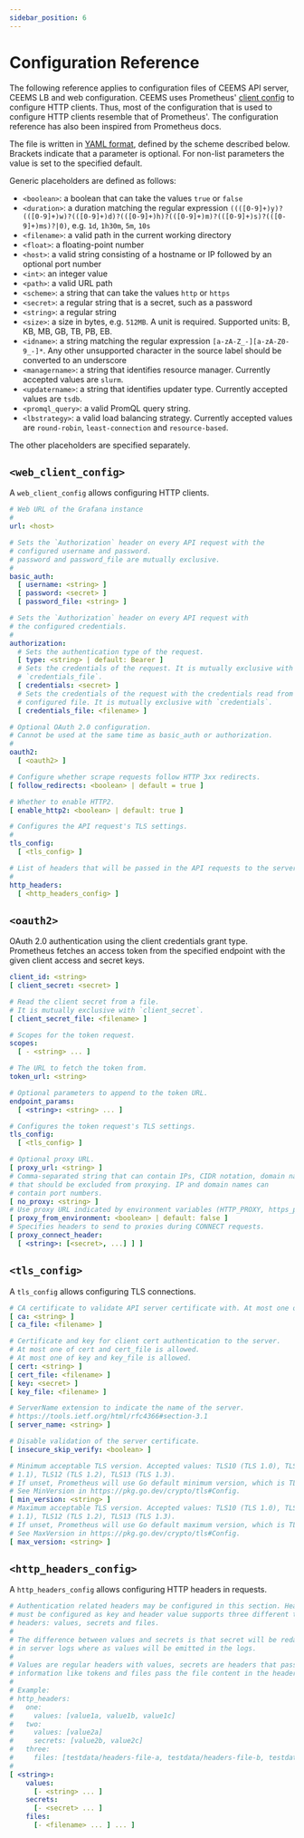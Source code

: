 ```yaml
---
sidebar_position: 6
---
```


# Configuration Reference

The following reference applies to configuration files of CEEMS API server, CEEMS LB and
web configuration. CEEMS uses Prometheus' [client config](https://github.com/prometheus/common/tree/main/config) 
to configure HTTP clients. Thus, most of the configuration that is used to configure 
HTTP clients resemble that of Prometheus'. The configuration reference has also been 
inspired from Prometheus docs.

The file is written in [YAML format](https://en.wikipedia.org/wiki/YAML),
defined by the scheme described below.
Brackets indicate that a parameter is optional. For non-list parameters the
value is set to the specified default.

Generic placeholders are defined as follows:

* `<boolean>`: a boolean that can take the values `true` or `false`
* `<duration>`: a duration matching the regular expression `((([0-9]+)y)?(([0-9]+)w)?(([0-9]+)d)?(([0-9]+)h)?(([0-9]+)m)?(([0-9]+)s)?(([0-9]+)ms)?|0)`, e.g. `1d`, `1h30m`, `5m`, `10s`
* `<filename>`: a valid path in the current working directory
* `<float>`: a floating-point number
* `<host>`: a valid string consisting of a hostname or IP followed by an optional port number
* `<int>`: an integer value
* `<path>`: a valid URL path
* `<scheme>`: a string that can take the values `http` or `https`
* `<secret>`: a regular string that is a secret, such as a password
* `<string>`: a regular string
* `<size>`: a size in bytes, e.g. `512MB`. A unit is required. Supported units: B, KB, MB, GB, TB, PB, EB.
* `<idname>`: a string matching the regular expression `[a-zA-Z_-][a-zA-Z0-9_-]*`. Any other unsupported 
character in the source label should be converted to an underscore
* `<managername>`: a string that identifies resource manager. Currently accepted values are `slurm`.
* `<updatername>`: a string that identifies updater type. Currently accepted values are `tsdb`.
* `<promql_query>`: a valid PromQL query string.
* `<lbstrategy>`: a valid load balancing strategy. Currently accepted values are `round-robin`, `least-connection` and `resource-based`.

The other placeholders are specified separately.

## `<web_client_config>`

A `web_client_config` allows configuring HTTP clients.

```yaml
# Web URL of the Grafana instance
#
url: <host>

# Sets the `Authorization` header on every API request with the
# configured username and password.
# password and password_file are mutually exclusive.
#
basic_auth:
  [ username: <string> ]
  [ password: <secret> ]
  [ password_file: <string> ]

# Sets the `Authorization` header on every API request with
# the configured credentials.
#
authorization:
  # Sets the authentication type of the request.
  [ type: <string> | default: Bearer ]
  # Sets the credentials of the request. It is mutually exclusive with
  # `credentials_file`.
  [ credentials: <secret> ]
  # Sets the credentials of the request with the credentials read from the
  # configured file. It is mutually exclusive with `credentials`.
  [ credentials_file: <filename> ]

# Optional OAuth 2.0 configuration.
# Cannot be used at the same time as basic_auth or authorization.
#
oauth2: 
  [ <oauth2> ]

# Configure whether scrape requests follow HTTP 3xx redirects.
[ follow_redirects: <boolean> | default = true ]

# Whether to enable HTTP2.
[ enable_http2: <boolean> | default: true ]

# Configures the API request's TLS settings.
#
tls_config:
  [ <tls_config> ]

# List of headers that will be passed in the API requests to the server.
#
http_headers:
  [ <http_headers_config> ]
```

## `<oauth2>`

OAuth 2.0 authentication using the client credentials grant type. Prometheus fetches an 
access token from the specified endpoint with the given client access and secret keys.

```yaml
client_id: <string>
[ client_secret: <secret> ]

# Read the client secret from a file.
# It is mutually exclusive with `client_secret`.
[ client_secret_file: <filename> ]

# Scopes for the token request.
scopes:
  [ - <string> ... ]

# The URL to fetch the token from.
token_url: <string>

# Optional parameters to append to the token URL.
endpoint_params:
  [ <string>: <string> ... ]

# Configures the token request's TLS settings.
tls_config:
  [ <tls_config> ]

# Optional proxy URL.
[ proxy_url: <string> ]
# Comma-separated string that can contain IPs, CIDR notation, domain names
# that should be excluded from proxying. IP and domain names can
# contain port numbers.
[ no_proxy: <string> ]
# Use proxy URL indicated by environment variables (HTTP_PROXY, https_proxy, HTTPs_PROXY, https_proxy, and no_proxy)
[ proxy_from_environment: <boolean> | default: false ]
# Specifies headers to send to proxies during CONNECT requests.
[ proxy_connect_header:
  [ <string>: [<secret>, ...] ] ]
```

## `<tls_config>`

A `tls_config` allows configuring TLS connections.

```yaml
# CA certificate to validate API server certificate with. At most one of ca and ca_file is allowed.
[ ca: <string> ]
[ ca_file: <filename> ]

# Certificate and key for client cert authentication to the server.
# At most one of cert and cert_file is allowed.
# At most one of key and key_file is allowed.
[ cert: <string> ]
[ cert_file: <filename> ]
[ key: <secret> ]
[ key_file: <filename> ]

# ServerName extension to indicate the name of the server.
# https://tools.ietf.org/html/rfc4366#section-3.1
[ server_name: <string> ]

# Disable validation of the server certificate.
[ insecure_skip_verify: <boolean> ]

# Minimum acceptable TLS version. Accepted values: TLS10 (TLS 1.0), TLS11 (TLS
# 1.1), TLS12 (TLS 1.2), TLS13 (TLS 1.3).
# If unset, Prometheus will use Go default minimum version, which is TLS 1.2.
# See MinVersion in https://pkg.go.dev/crypto/tls#Config.
[ min_version: <string> ]
# Maximum acceptable TLS version. Accepted values: TLS10 (TLS 1.0), TLS11 (TLS
# 1.1), TLS12 (TLS 1.2), TLS13 (TLS 1.3).
# If unset, Prometheus will use Go default maximum version, which is TLS 1.3.
# See MaxVersion in https://pkg.go.dev/crypto/tls#Config.
[ max_version: <string> ]
```

## `<http_headers_config>`

A `http_headers_config` allows configuring HTTP headers in requests.

```yaml
# Authentication related headers may be configured in this section. Header name
# must be configured as key and header value supports three different types of 
# headers: values, secrets and files.
#
# The difference between values and secrets is that secret will be redacted
# in server logs where as values will be emitted in the logs.
#
# Values are regular headers with values, secrets are headers that pass secret
# information like tokens and files pass the file content in the headers.
#
# Example:
# http_headers:
#   one:
#     values: [value1a, value1b, value1c]
#   two:
#     values: [value2a]
#     secrets: [value2b, value2c]
#   three:
#     files: [testdata/headers-file-a, testdata/headers-file-b, testdata/headers-file-c]
#
[ <string>: 
    values: 
      [- <string> ... ] 
    secrets: 
      [- <secret> ... ]
    files:
      [- <filename> ... ] ... ]
```
